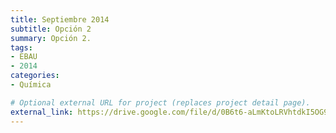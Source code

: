 ```yaml
---
title: Septiembre 2014
subtitle: Opción 2
summary: Opción 2.
tags:
- EBAU
- 2014
categories:
- Química

# Optional external URL for project (replaces project detail page).
external_link: https://drive.google.com/file/d/0B6t6-aLmKtoLRVhtdkI5OG9mdTA/view
---
```

